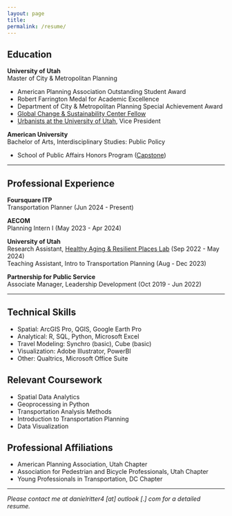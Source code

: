 ```yaml
---
layout: page
title: 
permalink: /resume/
---
```


## Education

**University of Utah** <br/>
Master of City & Metropolitan Planning
* American Planning Association Outstanding Student Award
* Robert Farrington Medal for Academic Excellence
* Department of City & Metropolitan Planning Special Achievement Award
* [Global Change & Sustainability Center Fellow](https://environment.utah.edu/students-fellows/)
* [Urbanists at the University of Utah](https://www.instagram.com/uofuurbanists/), Vice President

**American University** <br/>
Bachelor of Arts, Interdisciplinary Studies: Public Policy
* School of Public Affairs Honors Program ([Capstone](https://dritter4.github.io/files/uofu-mcmp/SPA480-UndergraduateCapstone.pdf))

***

## Professional Experience

**Foursquare ITP** <br/>
Transportation Planner (Jun 2024 - Present)

**AECOM** <br/>
Planning Intern I (May 2023 - Apr 2024)

**University of Utah** <br/>
Research Assistant, [Healthy Aging & Resilient Places Lab](https://www.harp.utah.edu/) (Sep 2022 - May 2024) <br/>
Teaching Assistant, Intro to Transportation Planning (Aug - Dec 2023) <br/>

**Partnership for Public Service** <br/>
Associate Manager, Leadership Development (Oct 2019 - Jun 2022) <br/>

***

## Technical Skills

* Spatial: ArcGIS Pro, QGIS, Google Earth Pro
* Analytical: R, SQL, Python, Microsoft Excel
* Travel Modeling: Synchro (basic), Cube (basic)
* Visualization: Adobe Illustrator, PowerBI
* Other: Qualtrics, Microsoft Office Suite

## Relevant Coursework

* Spatial Data Analytics
* Geoprocessing in Python
* Transportation Analysis Methods
* Introduction to Transportation Planning
* Data Visualization

## Professional Affiliations

* American Planning Association, Utah Chapter
* Association for Pedestrian and Bicycle Professionals, Utah Chapter
* Young Professionals in Transportation, DC Chapter

***

*Please contact me at danielritter4 [at] outlook [.] com for a detailed resume.*
